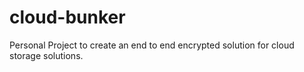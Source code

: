 # cloud-bunker
Personal Project to create an end to end encrypted solution for cloud storage solutions.
